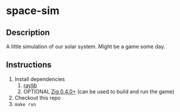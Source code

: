 # space-sim

## Description
A little simulation of our solar system. Might be a game some day.

## Instructions
1. Install dependencies
    1. [raylib](https://github.com/raysan5/raylib)
    1. OPTIONAL [Zig 0.4.0+](https://github.com/ziglang/zig) (can be used to build and run the game)
1. Checkout this repo
1. `make run`
